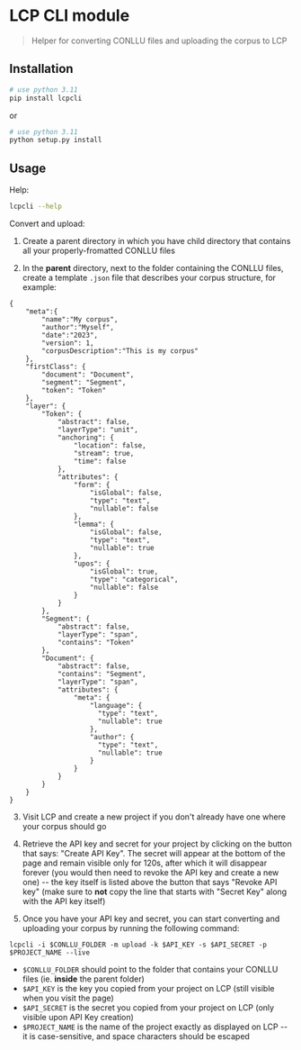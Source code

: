 # LCP CLI module

> Helper for converting CONLLU files and uploading the corpus to LCP

## Installation

```bash
# use python 3.11
pip install lcpcli
```

or 

```bash
# use python 3.11
python setup.py install
```

## Usage

Help:

```bash
lcpcli --help
```

Convert and upload:

1. Create a parent directory in which you have child directory that contains all your properly-fromatted CONLLU files

2. In the **parent** directory, next to the folder containing the CONLLU files, create a template `.json` file that describes your corpus structure, for example:

```
{
    "meta":{
        "name":"My corpus",
        "author":"Myself",
        "date":"2023",
        "version": 1,
        "corpusDescription":"This is my corpus"
    },
    "firstClass": {
        "document": "Document",
        "segment": "Segment",
        "token": "Token"
    },
    "layer": {
        "Token": {
            "abstract": false,
            "layerType": "unit",
            "anchoring": {
                "location": false,
                "stream": true,
                "time": false
            },
            "attributes": {
                "form": {
                    "isGlobal": false,
                    "type": "text",
                    "nullable": false
                },
                "lemma": {
                    "isGlobal": false,
                    "type": "text",
                    "nullable": true
                },
                "upos": {
                    "isGlobal": true,
                    "type": "categorical",
                    "nullable": false
                }
            }
        },
        "Segment": {
            "abstract": false,
            "layerType": "span",
            "contains": "Token"
        },
        "Document": {
            "abstract": false,
            "contains": "Segment",
            "layerType": "span",
            "attributes": {
                "meta": {
                    "language": {
                      "type": "text",
                      "nullable": true
                    },
                    "author": {
                      "type": "text",
                      "nullable": true
                    }
                }
            }
        }
    }
}
```

3. Visit LCP and create a new project if you don't already have one where your corpus should go

4. Retrieve the API key and secret for your project by clicking on the button that says: "Create API Key". The secret will appear at the bottom of the page and remain visible only for 120s, after which it will disappear forever (you would then need to revoke the API key and create a new one) -- the key itself is listed above the button that says "Revoke API key" (make sure to **not** copy the line that starts with "Secret Key" along with the API key itself)

5. Once you have your API key and secret, you can start converting and uploading your corpus by running the following command:

```
lcpcli -i $CONLLU_FOLDER -m upload -k $API_KEY -s $API_SECRET -p $PROJECT_NAME --live
```

- `$CONLLU_FOLDER` should point to the folder that contains your CONLLU files (ie. **inside** the parent folder)
- `$API_KEY` is the key you copied from your project on LCP (still visible when you visit the page)
- `$API_SECRET` is the secret you copied from your project on LCP (only visible upon API Key creation)
- `$PROJECT_NAME` is the name of the project exactly as displayed on LCP -- it is case-sensitive, and space characters should be escaped
